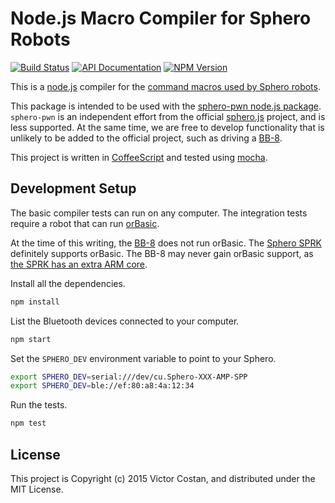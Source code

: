 # Node.js Macro Compiler for Sphero Robots

[![Build Status](https://travis-ci.org/pwnall/node-sphero-pwn-macros.svg)](https://travis-ci.org/pwnall/node-sphero-pwn-macros)
[![API Documentation](http://img.shields.io/badge/API-Documentation-ff69b4.svg)](http://coffeedoc.info/github/pwnall/node-sphero-pwn-macros)
[![NPM Version](http://img.shields.io/npm/v/sphero-pwn.svg)](https://www.npmjs.org/package/sphero-pwn-macros)

This is a [node.js](http://nodejs.org/) compiler for the
[command macros used by Sphero robots](http://sdk.sphero.com/robot-languages/macros/).

This package is intended to be used with the
[sphero-pwn node.js package](https://github.com/pwnall/node-sphero-pwn).
`sphero-pwn` is an independent effort from the official
[sphero.js](https://github.com/orbotix/sphero.js) project, and is less
supported. At the same time, we are free to develop functionality that is
unlikely to be added to the official project, such as driving a
[BB-8](http://www.sphero.com/starwars).

This project is written in [CoffeeScript](http://coffeescript.org/) and tested
using [mocha](http://visionmedia.github.io/mocha/).


## Development Setup

The basic compiler tests can run on any computer. The integration tests
require a robot that can run
[orBasic](http://sdk.sphero.com/robot-languages/orbbasic/).

At the time of this writing, the [BB-8](http://www.sphero.com/starwars) does
not run orBasic. The [Sphero SPRK](http://www.sphero.com/sphero-sprk)
definitely supports orBasic. The BB-8 may never gain orBasic support, as
[the SPRK has an extra ARM core](http://www.cnet.com/news/sphero-bb-8-teardown-reveals-the-cool-robot-tech-inside-this-fun-star-wars-toy/).

Install all the dependencies.

```bash
npm install
```

List the Bluetooth devices connected to your computer.

```bash
npm start
```

Set the `SPHERO_DEV` environment variable to point to your Sphero.

```bash
export SPHERO_DEV=serial:///dev/cu.Sphero-XXX-AMP-SPP
export SPHERO_DEV=ble://ef:80:a8:4a:12:34
```

Run the tests.

```bash
npm test
```


## License

This project is Copyright (c) 2015 Victor Costan, and distributed under the MIT
License.
